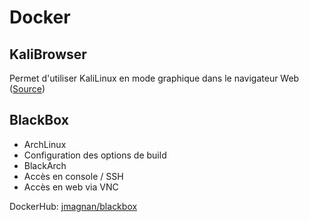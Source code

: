 # Docker

## KaliBrowser 

Permet d'utiliser KaliLinux en mode graphique dans le navigateur Web ([Source](https://hub.docker.com/r/jgamblin/kalibrowser/))

## BlackBox

- ArchLinux
- Configuration des options de build
- BlackArch
- Accès en console / SSH
- Accès en web via VNC

DockerHub: [jmagnan/blackbox](https://hub.docker.com/r/jmagnan/blackbox)